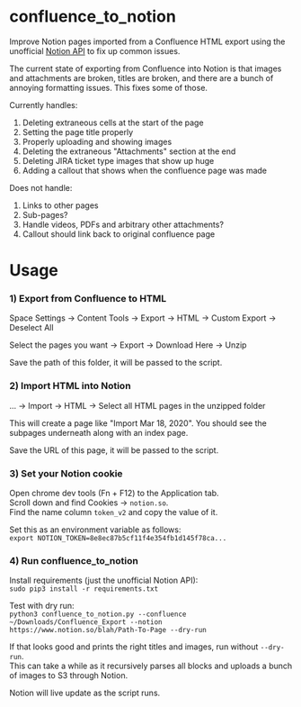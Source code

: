 # confluence_to_notion
Improve Notion pages imported from a Confluence HTML export using the unofficial [Notion API](https://github.com/jamalex/notion-py) to fix up common issues.

The current state of exporting from Confluence into Notion is that images
and attachments are broken, titles are broken, and there are a bunch of
annoying formatting issues. This fixes some of those.

Currently handles:  
1) Deleting extraneous cells at the start of the page  
2) Setting the page title properly  
3) Properly uploading and showing images  
4) Deleting the extraneous "Attachments" section at the end 
5) Deleting JIRA ticket type images that show up huge
6) Adding a callout that shows when the confluence page was made 

Does not handle: 
1) Links to other pages
2) Sub-pages?
3) Handle videos, PDFs and arbitrary other attachments?
4) Callout should link back to original confluence page

# Usage

### 1) Export from Confluence to HTML

Space Settings -> Content Tools -> Export -> HTML -> Custom Export -> Deselect All

Select the pages you want -> Export -> Download Here -> Unzip

Save the path of this folder, it will be passed to the script.

### 2) Import HTML into Notion

... -> Import -> HTML -> Select all HTML pages in the unzipped folder

This will create a page like "Import Mar 18, 2020". You should see the subpages underneath
along with an index page.

Save the URL of this page, it will be passed to the script.

### 3) Set your Notion cookie

Open chrome dev tools (Fn + F12) to the Application tab.  
Scroll down and find Cookies -> `notion.so`.  
Find the name column `token_v2` and copy the value of it.

Set this as an environment variable as follows:  
`export NOTION_TOKEN=8e8ec87b5cf11f4e354fb1d145f78ca...`

### 4) Run confluence_to_notion

Install requirements (just the unofficial Notion API):  
`sudo pip3 install -r requirements.txt`

Test with dry run:  
`python3 confluence_to_notion.py --confluence ~/Downloads/Confluence_Export --notion https://www.notion.so/blah/Path-To-Page --dry-run`

If that looks good and prints the right titles and images, run without `--dry-run`.  
This can take a while as it recursively parses all blocks and uploads a bunch of images to S3 through Notion.

Notion will live update as the script runs.
